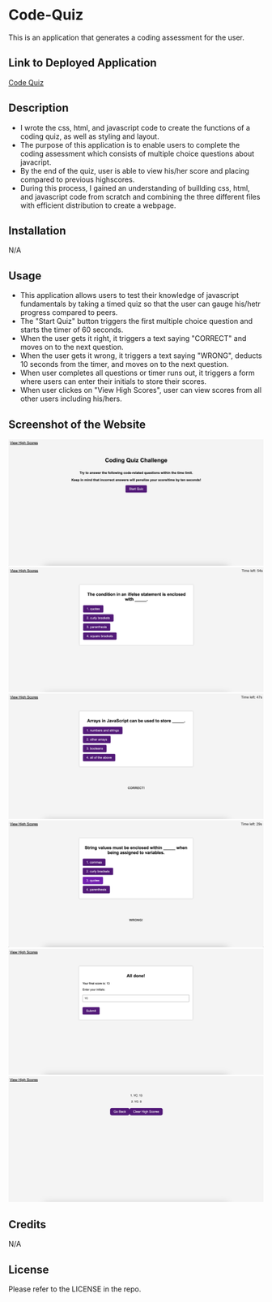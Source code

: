# Code-Quiz

This is an application that generates a coding assessment for the user.

## Link to Deployed Application
<a href="https://yega1009.github.io/Code-Quiz/">Code Quiz</a>

## Description
- I wrote the css, html, and javascript code to create the functions of a coding quiz, as well as styling and layout.
- The purpose of this application is to enable users to complete the coding assessment which consists of multiple choice questions about javacript.
- By the end of the quiz, user is able to view his/her score and placing compared to previous highscores.
- During this process, I gained an understanding of buillding css, html, and javascript code from scratch and combining the three different files with efficient distribution to create a webpage.

## Installation
N/A

## Usage
- This application allows users to test their knowledge of javascript fundamentals by taking a timed quiz so that the user can gauge his/hetr progress compared to peers.
- The "Start Quiz" button triggers the first multiple choice question and starts the timer of 60 seconds.
- When the user gets it right, it triggers a text saying "CORRECT" and moves on to the next question.
- When the user gets it wrong, it triggers a text saying "WRONG", deducts 10 seconds from the timer, and moves on to the next question.
- When user completes all questions or timer runs out, it triggers a form where users can enter their initials to store their scores.
- When user clickes on "View High Scores", user can view scores from all other users including his/hers.


## Screenshot of the Website
![Screenshot 1](./assets/images/image-1.png)
![Screenshot 2](./assets/images/image-2.png)
![Screenshot 3](./assets/images/image-3.png)
![Screenshot 4](./assets/images/image-4.png)
![Screenshot 5](./assets/images/image-5.png)
![Screenshot 6](./assets/images/image-6.png)


## Credits
N/A

## License

Please refer to the LICENSE in the repo.

